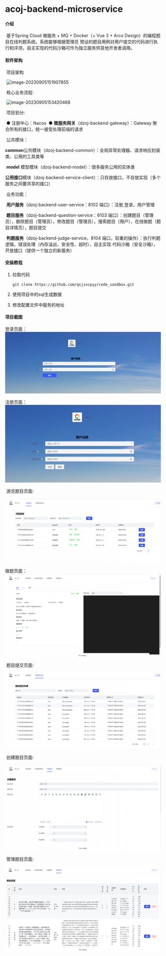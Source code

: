 # acoj-backend-microservice

#### 介绍
​	基于Spring Cloud 微服务 + MQ + Docker（+ Vue 3 + Arco Design）的编程题目在线判题系统。系统能够根据管理员 预设的题目用例对用户提交的代码进行执行和评测，自主实现的代码沙箱可作为独立服务供其他开发者调用。

#### 软件架构

​	项目架构

​	![image-20230905151907855](https://tptptptpt.oss-cn-guangzhou.aliyuncs.com/picture/image-20230905151907855.png)

​	核心业务流程:

​		![image-20230905153420468](https://tptptptpt.oss-cn-guangzhou.aliyuncs.com/picture/image-20230905153420468.png)

​	项目划分:

​	● 注册中心：Nacos
​	● **微服务网关**（dzoj-backend-gateway）：Gateway 聚合所有的接口，统一接受处理前端的请求

​	公共模块：

​		**common**公共模块（dzoj-backend-common）：全局异常处理器、请求响应封装类、公用的工具类等

​		**model** 模型模块（dzoj-backend-model）：很多服务公用的实体类

​		**公用接口**模块（dzoj-backend-service-client）：只存放接口，不存放实现（多个服务之间要共享的接口）

​	业务功能：

​		**用户服务**（dzoj-backend-user-service：8102 端口）：注册,登录，用户管理

​		**题目服务**（dzoj-backend-question-service：8103 端口）：创建题目（管理员），删除题目（管理员），修改题目（管理员），搜索题目（用户），在线做题（题目详情页），题目提交

​		**判题服务**（dzoj-backend-judge-service，8104 端口，较重的操作）：执行判题逻辑，错误处理（内存溢出、安全性、超时），自主实现 代码沙箱（安全沙箱），开放接口（提供一个独立的新服务）


#### 安装教程

1. 拉取代码

   ```
   git clone https://github.com/qsjzxcpyy/code_sandbox.git
   ```

2. 使用项目中的sql生成数据

3. 修改配置文件中服务的地址

#### 项目截图
  登录页面：
  ![image-login](https://github.com/qsjzxcpyy/my_img/blob/main/login.png)

  注册页面：
  ![image-register](https://github.com/qsjzxcpyy/my_img/blob/main/register.png)


​	游览题目页面:

![image-20230905154329654](https://github.com/qsjzxcpyy/my_img/blob/main/acoj-main.png)

  做题页面：
![image-do-question](https://github.com/qsjzxcpyy/my_img/blob/main/do-question.png)

​	题目提交页面:

![image-submit-list](https://github.com/qsjzxcpyy/my_img/blob/main/submit-list.png)

​	创建题目页面:

![image-create-question](https://github.com/qsjzxcpyy/my_img/blob/main/create-question.png)

​	管理题目页面:

![image-manage-questions](https://github.com/qsjzxcpyy/my_img/blob/main/manage-questions.png)
